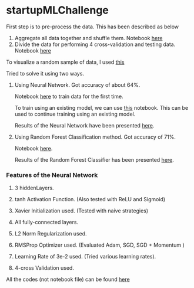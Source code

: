 # startupMLChallenge

First step is to pre-process the data. This has been described as below

1. Aggregate all data together and shuffle them. Notebook [here](https://github.com/leo237/activity_recognition/blob/master/Notebooks/Pre-Processing%20.ipynb)
2. Divide the data for performing 4 cross-validation and testing data. Notebook [here](https://github.com/leo237/activity_recognition/blob/master/Notebooks/Pre%20Process%202.ipynb)

To visualize a random sample of data, I used [this](https://github.com/leo237/activity_recognition/blob/master/Notebooks/Visualize.ipynb)

Tried to solve it using two ways.


1. Using Neural Network. Got accuracy of about 64%. 
 
    Notebook [here](https://github.com/leo237/activity_recognition/blob/master/Notebooks/Training%20New%20Data.ipynb) to train data for the first time. 

    To train using an existing model, we can use [this](https://github.com/leo237/activity_recognition/blob/master/Notebooks/Train%20with%20an%20existing%20model..ipynb) notebook. This can be used to continue training using an existing model.

    Results of the Neural Network have been presented [here](https://github.com/leo237/activity_recognition/blob/master/Notebooks/NeuralNetworkResults.ipynb).
    
2. Using Random Forest Classification method. Got accuracy of 71%.

    Notebook  [here](https://github.com/leo237/activity_recognition/blob/master/Notebooks/Random%20Forest.ipynb).
    
    Results of the Random Forest Classifier has been presented [here](https://github.com/leo237/activity_recognition/blob/master/Notebooks/Result-RandomForest.ipynb).

    
### Features of the Neural Network ###
1. 3 hiddenLayers. 

2. tanh Activation Function. (Also tested with ReLU and Sigmoid)

3. Xavier Initialization used. (Tested with naive strategies)

4. All fully-connected layers. 

5. L2 Norm Regularization used. 

6. RMSProp Optimizer used. (Evaluated Adam, SGD, SGD + Momentum )

7. Learning Rate of 3e-2 used. (Tried various learning rates).

8. 4-cross Validation used.


All the codes (not notebook file) can be found [here](https://github.com/leo237/activity_recognition)



